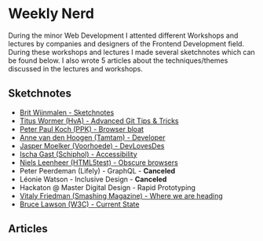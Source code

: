# Weekly Nerd
During the minor Web Development I attented different Workshops and lectures by companies and designers of the Frontend Development field. During these workshops and lectures I made several sketchnotes which can be found below.  I also wrote 5 articles about the techniques/themes discussed in the lectures and workshops.

## Sketchnotes

- [Brit Wijnmalen - Sketchnotes](./weekly-nerds/week1.md)
- [Titus Wormer (HvA) - Advanced Git Tips & Tricks](./weekly-nerds/week2.md)
- [Peter Paul Koch (PPK) - Browser bloat](./weekly-nerds/week3.md)
- [Anne van den Hoogen (Tamtam) - Developer](./weekly-nerds/week4.md)
- [Jasper Moelker (Voorhoede) - DevLovesDes](./weekly-nerds/week5.md)
- [Ischa Gast (Schiphol) - Accessibility](./weekly-nerds/week6.md)
- [Niels Leenheer (HTML5test) - Obscure browsers](./weekly-nerds/week7.md)
- Peter Peerdeman (Lifely) - GraphQL - __Canceled__
- Léonie Watson - Inclusive Design - __Canceled__
- Hackaton @ Master Digital Design - Rapid Prototyping
- [Vitaly Friedman (Smashing Magazine) - Where we are heading](./weekly-nerds/week11.md)
- [Bruce Lawson (W3C) - Current State](./weekly-nerds/week12.md)

## Articles
